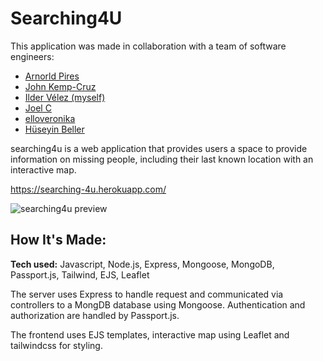 # Searching4U

This application was made in collaboration with a team of software engineers:

- [Arnorld Pires](https://github.com/ArnoldPires)
- [John Kemp-Cruz](https://github.com/JKC-Codes)
- [Ilder V&eacute;lez (myself)](https://github.com/ivel6482)
- [Joel C](https://github.com/jocantu)
- [elloveronika](https://github.com/elloveronika)
- [H&uuml;seyin Beller](https://github.com/HuseyinBeller)

searching4u is a web application that provides users a space to provide information on missing people, including their last known location with an interactive map.

https://searching-4u.herokuapp.com/

![searching4u preview](https://raw.githubusercontent.com/ivel6482/ivel6482/main/images/searching4u.gif)

## How It's Made:

**Tech used:** Javascript, Node.js, Express, Mongoose, MongoDB, Passport.js, Tailwind, EJS, Leaflet

The server uses Express to handle request and communicated via controllers to a MongDB database using Mongoose. Authentication and authorization are handled by Passport.js.

The frontend uses EJS templates, interactive map using Leaflet and tailwindcss for styling.
